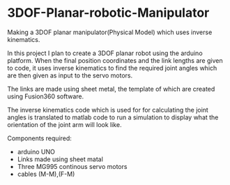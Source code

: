 # 3DOF-Planar-robotic-Manipulator
Making a 3DOF planar manipulator(Physical Model) which uses inverse kinematics.

In this project I plan to create a 3DOF planar robot using the arduino platform.
When the final position coordinates and the link lengths are given to code,
it uses inverse kinematics to find the required joint angles which are then 
given as input to the servo motors.

The links are made using sheet metal, the template of which are created using Fusion360 software.

The inverse kinematics code which is used for for calculating the joint angles is translated to matlab code to run a simulation to display what the orientation of the joint arm will look like.

Components required:
* arduino UNO
* Links made using sheet matal
* Three MG995 continous servo motors
* cables (M-M),(F-M)

